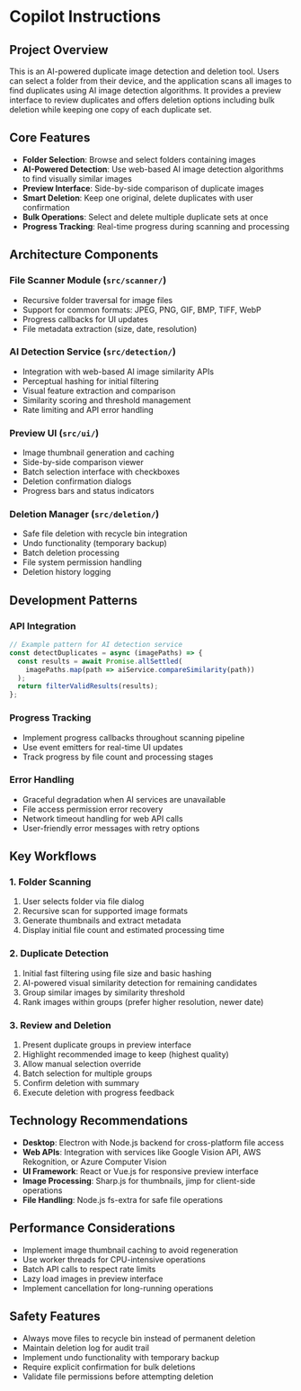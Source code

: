 # Copilot Instructions

## Project Overview
This is an AI-powered duplicate image detection and deletion tool. Users can select a folder from their device, and the application scans all images to find duplicates using AI image detection algorithms. It provides a preview interface to review duplicates and offers deletion options including bulk deletion while keeping one copy of each duplicate set.

## Core Features
- **Folder Selection**: Browse and select folders containing images
- **AI-Powered Detection**: Use web-based AI image detection algorithms to find visually similar images
- **Preview Interface**: Side-by-side comparison of duplicate images
- **Smart Deletion**: Keep one original, delete duplicates with user confirmation
- **Bulk Operations**: Select and delete multiple duplicate sets at once
- **Progress Tracking**: Real-time progress during scanning and processing

## Architecture Components

### File Scanner Module (`src/scanner/`)
- Recursive folder traversal for image files
- Support for common formats: JPEG, PNG, GIF, BMP, TIFF, WebP
- Progress callbacks for UI updates
- File metadata extraction (size, date, resolution)

### AI Detection Service (`src/detection/`)
- Integration with web-based AI image similarity APIs
- Perceptual hashing for initial filtering
- Visual feature extraction and comparison
- Similarity scoring and threshold management
- Rate limiting and API error handling

### Preview UI (`src/ui/`)
- Image thumbnail generation and caching
- Side-by-side comparison viewer
- Batch selection interface with checkboxes
- Deletion confirmation dialogs
- Progress bars and status indicators

### Deletion Manager (`src/deletion/`)
- Safe file deletion with recycle bin integration
- Undo functionality (temporary backup)
- Batch deletion processing
- File system permission handling
- Deletion history logging

## Development Patterns

### API Integration
```javascript
// Example pattern for AI detection service
const detectDuplicates = async (imagePaths) => {
  const results = await Promise.allSettled(
    imagePaths.map(path => aiService.compareSimilarity(path))
  );
  return filterValidResults(results);
};
```

### Progress Tracking
- Implement progress callbacks throughout scanning pipeline
- Use event emitters for real-time UI updates
- Track progress by file count and processing stages

### Error Handling
- Graceful degradation when AI services are unavailable
- File access permission error recovery
- Network timeout handling for web API calls
- User-friendly error messages with retry options

## Key Workflows

### 1. Folder Scanning
1. User selects folder via file dialog
2. Recursive scan for supported image formats
3. Generate thumbnails and extract metadata
4. Display initial file count and estimated processing time

### 2. Duplicate Detection
1. Initial fast filtering using file size and basic hashing
2. AI-powered visual similarity detection for remaining candidates
3. Group similar images by similarity threshold
4. Rank images within groups (prefer higher resolution, newer date)

### 3. Review and Deletion
1. Present duplicate groups in preview interface
2. Highlight recommended image to keep (highest quality)
3. Allow manual selection override
4. Batch selection for multiple groups
5. Confirm deletion with summary
6. Execute deletion with progress feedback

## Technology Recommendations
- **Desktop**: Electron with Node.js backend for cross-platform file access
- **Web APIs**: Integration with services like Google Vision API, AWS Rekognition, or Azure Computer Vision
- **UI Framework**: React or Vue.js for responsive preview interface
- **Image Processing**: Sharp.js for thumbnails, jimp for client-side operations
- **File Handling**: Node.js fs-extra for safe file operations

## Performance Considerations
- Implement image thumbnail caching to avoid regeneration
- Use worker threads for CPU-intensive operations
- Batch API calls to respect rate limits
- Lazy load images in preview interface
- Implement cancellation for long-running operations

## Safety Features
- Always move files to recycle bin instead of permanent deletion
- Maintain deletion log for audit trail
- Implement undo functionality with temporary backup
- Require explicit confirmation for bulk deletions
- Validate file permissions before attempting deletion
